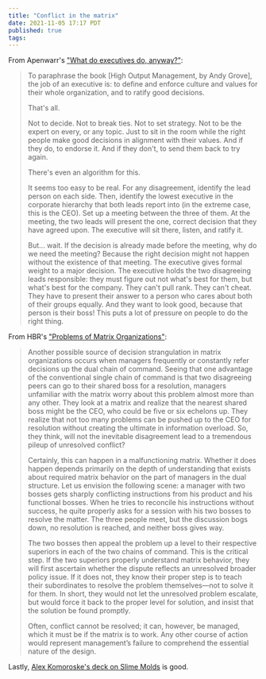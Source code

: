 ```yaml
---
title: "Conflict in the matrix"
date: 2021-11-05 17:17 PDT
published: true
tags:
---
```


From Apenwarr's ["What do executives do, anyway?"](https://apenwarr.ca/log/20190926):

<blockquote markdown="1">

To paraphrase the book [High Output Management, by Andy Grove], the job of an executive is: to define and enforce culture and values for their whole organization, and to ratify good decisions.

That's all.

Not to decide. Not to break ties. Not to set strategy. Not to be the expert on every, or any topic. Just to sit in the room while the right people make good decisions in alignment with their values. And if they do, to endorse it. And if they don't, to send them back to try again.

There's even an algorithm for this.

It seems too easy to be real. For any disagreement, identify the lead person on each side. Then, identify the lowest executive in the corporate hierarchy that both leads report into (in the extreme case, this is the CEO). Set up a meeting between the three of them. At the meeting, the two leads will present the one, correct decision that they have agreed upon. The executive will sit there, listen, and ratify it.

But... wait. If the decision is already made before the meeting, why do we need the meeting? Because the right decision might not happen without the existence of that meeting. The executive gives formal weight to a major decision. The executive holds the two disagreeing leads responsible: they must figure out not what's best for them, but what's best for the company. They can't pull rank. They can't cheat. They have to present their answer to a person who cares about both of their groups equally. And they want to look good, because that person is their boss! This puts a lot of pressure on people to do the right thing.

</blockquote>

From HBR's ["Problems of Matrix Organizations"](https://hbr.org/1978/05/problems-of-matrix-organizations):

<blockquote markdown="1">

Another possible source of decision strangulation in matrix organizations occurs when managers frequently or constantly refer decisions up the dual chain of command. Seeing that one advantage of the conventional single chain of command is that two disagreeing peers can go to their shared boss for a resolution, managers unfamiliar with the matrix worry about this problem almost more than any other. They look at a matrix and realize that the nearest shared boss might be the CEO, who could be five or six echelons up. They realize that not too many problems can be pushed up to the CEO for resolution without creating the ultimate in information overload. So, they think, will not the inevitable disagreement lead to a tremendous pileup of unresolved conflict?

Certainly, this can happen in a malfunctioning matrix. Whether it does happen depends primarily on the depth of understanding that exists about required matrix behavior on the part of managers in the dual structure. Let us envision the following scene: a manager with two bosses gets sharply conflicting instructions from his product and his functional bosses. When he tries to reconcile his instructions without success, he quite properly asks for a session with his two bosses to resolve the matter. The three people meet, but the discussion bogs down, no resolution is reached, and neither boss gives way.

The two bosses then appeal the problem up a level to their respective superiors in each of the two chains of command. This is the critical step. If the two superiors properly understand matrix behavior, they will first ascertain whether the dispute reflects an unresolved broader policy issue. If it does not, they know their proper step is to teach their subordinates to resolve the problem themselves—not to solve it for them. In short, they would not let the unresolved problem escalate, but would force it back to the proper level for solution, and insist that the solution be found promptly.

Often, conflict cannot be resolved; it can, however, be managed, which it must be if the matrix is to work. Any other course of action would represent management’s failure to comprehend the essential nature of the design.

</blockquote>

Lastly, [Alex Komoroske's deck on Slime Molds](https://komoroske.com/slime-mold/) is good.

